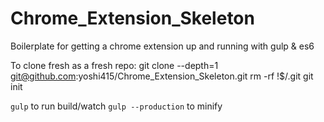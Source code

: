 # Chrome_Extension_Skeleton
Boilerplate for getting a chrome extension up and running with gulp &amp; es6

To clone fresh as a fresh repo:
git clone --depth=1 git@github.com:yoshi415/Chrome_Extension_Skeleton.git <directory name>
rm -rf !$/.git
git init

`gulp` to run build/watch
`gulp --production` to minify
